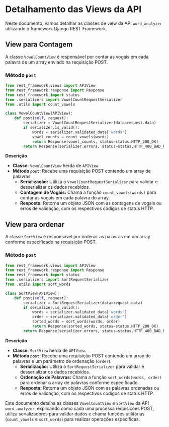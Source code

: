 # Detalhamento das Views da API

Neste documento, vamos detalhar as classes de view da API `word_analyzer` utilizando o framework Django REST Framework.

## View para Contagem

A classe `VowelCountView` é responsável por contar as vogais em cada palavra de um array enviado na requisição POST.

### Método `post`

```python
from rest_framework.views import APIView
from rest_framework.response import Response
from rest_framework import status
from .serializers import VowelCountRequestSerializer
from .utils import count_vowels

class VowelCountView(APIView):
    def post(self, request):
        serializer = VowelCountRequestSerializer(data=request.data)
        if serializer.is_valid():
            words = serializer.validated_data['words']
            vowel_counts = count_vowels(words)
            return Response(vowel_counts, status=status.HTTP_200_OK)
        return Response(serializer.errors, status=status.HTTP_400_BAD_REQUEST)
```
**Descrição**

- **Classe:**
 `VowelCountView` herda de `APIView`.
 - **Método `post`:**
 Recebe uma requisição POST contendo um array de palavras.
    - **Serialização:**
    Utiliza o `VowelCountRequestSerializer` para validar e desserializar os dados recebidos.
    - **Contagem de Vogais:**
    Chama a função `count_vowels(words)` para contar as vogais em cada palavra do array.
    - **Resposta:**
    Retorna um objeto JSON com as contagens de vogais ou erros de validação, com os respectivos códigos de status HTTP.




## View para ordenar

A classe `SortView` é responsável por ordenar as palavras em um array conforme especificado na requisição POST.

### Método `post`

```python
from rest_framework.views import APIView
from rest_framework.response import Response
from rest_framework import status
from .serializers import SortRequestSerializer
from .utils import sort_words

class SortView(APIView):
    def post(self, request):
        serializer = SortRequestSerializer(data=request.data)
        if serializer.is_valid():
            words = serializer.validated_data['words']
            order = serializer.validated_data['order']
            sorted_words = sort_words(words, order)
            return Response(sorted_words, status=status.HTTP_200_OK)
        return Response(serializer.errors, status=status.HTTP_400_BAD_REQUEST)
```

**Descrição**

- **Classe:**
 `SortView` herda de `APIView`.
 - **Método `post`:**
 Recebe uma requisição POST contendo um array de palavras e um parâmetro de ordenação (`order`).
    - **Serialização:**
    Utiliza o `SortRequestSerializer` para validar e desserializar os dados recebidos.
    - **Ordenação de Palavras:**
    Chama a função `sort_words(words, order)` para ordenar o array de palavras conforme especificado.
    - **Resposta:**
    Retorna um objeto JSON com as palavras ordenadas ou erros de validação, com os respectivos códigos de status HTTP.


Este documento detalha as classes `VowelCountView` e `SortView` da API `word_analyzer`, explicando como cada uma processa requisições POST, utiliza serializadores para validar dados e chama funções utilitárias (`count_vowels` e `sort_words`) para realizar operações específicas.